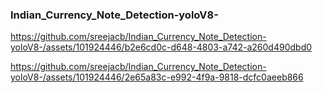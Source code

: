 ### Indian_Currency_Note_Detection-yoloV8-


https://github.com/sreejacb/Indian_Currency_Note_Detection-yoloV8-/assets/101924446/b2e6cd0c-d648-4803-a742-a260d490dbd0


https://github.com/sreejacb/Indian_Currency_Note_Detection-yoloV8-/assets/101924446/2e65a83c-e992-4f9a-9818-dcfc0aeeb866



